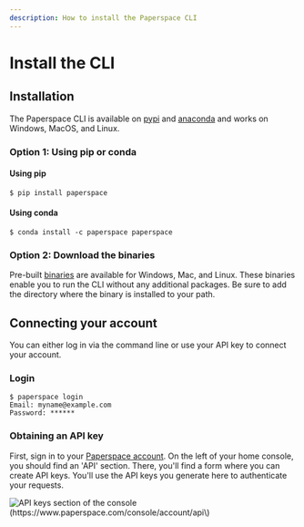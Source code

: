```yaml
---
description: How to install the Paperspace CLI
---
```


# Install the CLI

## Installation

The Paperspace CLI is available on [pypi](https://pypi.org/project/paperspace/) and [anaconda](https://anaconda.org/paperspace/paperspace) and works on Windows, MacOS, and Linux.

### Option 1: Using **pip** or **conda**

#### **Using pip**

```text
$ pip install paperspace
```

#### **Using conda**

```text
$ conda install -c paperspace paperspace
```

### Option 2: Download the binaries

Pre-built [binaries](https://github.com/Paperspace/paperspace-node#option-1-download-the-pre-built-paperspace-binary-for-your-plaftorm) are available for Windows, Mac, and Linux. These binaries enable you to run the CLI without any additional packages. Be sure to add the directory where the binary is installed to your path.

## Connecting your account

You can either log in via the command line or use your API key to connect your account.

### Login

```text
$ paperspace login
Email: myname@example.com
Password: ******
```

### Obtaining an API key

First, sign in to your [Paperspace account](https://paperspace.com/). On the left of your home console, you should find an 'API' section. There, you'll find a form where you can create API keys. You'll use the API keys you generate here to authenticate your requests.

![API keys section of the console \(https://www.paperspace.com/console/account/api\)](https://support.paperspace.com/hc/article_attachments/360002146454/gradient_api_request.png)

## 

